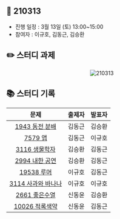 ## 📅 210313
- 진행 일정 : 3월 13일 (토) 13:00~15:00
- 참여자 : 이규호, 김동근, 김승환


## ✏️ 스터디 과제
 <p align="center">
  <img src="https://user-images.githubusercontent.com/12527673/110453990-1d876280-810a-11eb-9242-a3ad8f75d08b.png" alt="210313"/>
</p> 



## 📚 스터디 기록

|           문제            |               출제자          |    발표자    |
| :-----------------------: | :-------------------------------: | :---------------: |
| [1943 동전 분배](https://www.acmicpc.net/problem/1943) | 김동근 | 김승환 |
| [7579 앱](https://www.acmicpc.net/problem/7579) | 김동근 | 이규호 |
| [3116 생물학자](https://www.acmicpc.net/problem/3116) | 김승환 | 김동근 |
| [2994 내한 공연](https://www.acmicpc.net/problem/2994) | 김승환 | 김동근 |
| [19538 루머](https://www.acmicpc.net/problem/19538) | 이규호 | 김동근 |
| [3114 사과와 바나나](https://www.acmicpc.net/problem/3114) | 이규호 | 이규호 |
| [2661 좋은수열](https://www.acmicpc.net/problem/2661) | 신동윤 | 김승환 |
| [10026 적록색약](https://www.acmicpc.net/problem/10026) | 신동윤 | 김동근 |
